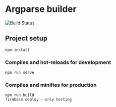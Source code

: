 # Argparse builder

[![Build Status](https://travis-ci.org/mjanv/argparse-builder.svg?branch=master)](https://travis-ci.org/mjanv/argparse-builder)

## Project setup
```
npm install
```

### Compiles and hot-reloads for development
```
npm run serve
```

### Compiles and minifies for production
```
npm run build
firebase deploy --only hosting
```
